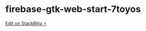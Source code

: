 # firebase-gtk-web-start-7toyos

[Edit on StackBlitz ⚡️](https://stackblitz.com/edit/firebase-gtk-web-start-7toyos)